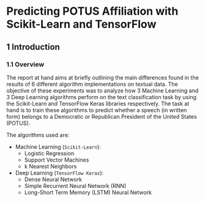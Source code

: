 # Predicting POTUS Affiliation with Scikit-Learn and TensorFlow

## 1 Introduction

### 1.1 Overview

The report at hand aims at briefly outlining the main differences found in the results of 6 different algorithm implementations on textual data. The objective of these experiments was to analyze how 3 Machine Learning and 3 Deep Learning algorithms perform on the text classification task by using the Scikit-Learn and TensorFlow Keras libraries respectively. The task at hand is to train these algorithms to predict whether a speech (in written form) belongs to a Democratic or Republican President of the United States (POTUS).

The algorithms used are:

* Machine Learning (`Scikit-Learn`):
  * Logistic Regression
  * Support Vector Machines
  * k Nearest Neighbors
* Deep Learning (`TensorFlow Keras`):
  * Dense Neural Network
  * Simple Recurrent Neural Network (RNN)
  * Long-Short Term Memory (LSTM) Neural Network

